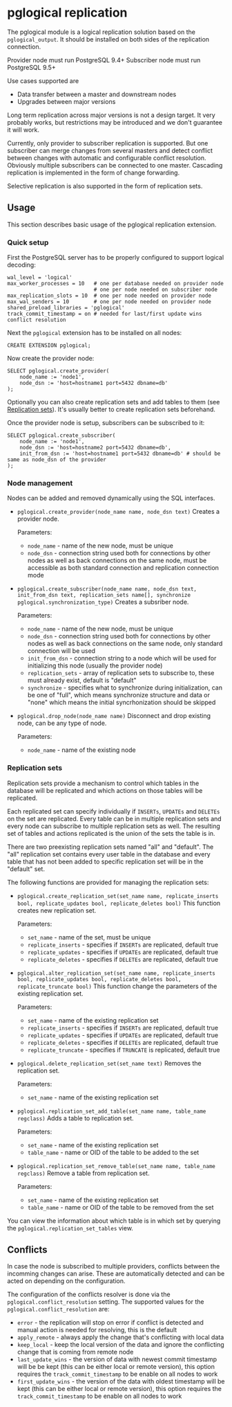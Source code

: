 # pglogical replication

The pglogical module is a logical replication solution based on the
`pglogical_output`. It should be installed on both sides of the replication
connection.

Provider node must run PostgreSQL 9.4+
Subscriber node must run PostgreSQL 9.5+

Use cases supported are
* Data transfer between a master and downstream nodes
* Upgrades between major versions

Long term replication across major versions is not a design target. It very probably works, but restrictions may be introduced and we don't guarantee it will work.

Currently, only provider to subscriber replication is supported. But one subscriber can
merge changes from several masters and detect conflict between changes with
automatic and configurable conflict resolution. Obviously multiple subscribers can
be connected to one master. Cascading replication is implemented in the form of
change forwarding.

Selective replication is also supported in the form of replication sets.

## Usage

This section describes basic usage of the pglogical replication extension.

### Quick setup

First the PostgreSQL server has to be properly configured to support logical
decoding:

    wal_level = 'logical'
    max_worker_processes = 10	# one per database needed on provider node
								# one per node needed on subscriber node
    max_replication_slots = 10	# one per node needed on provider node
    max_wal_senders = 10		# one per node needed on provider node
    shared_preload_libraries = 'pglogical'
    track_commit_timestamp = on	# needed for last/first update wins conflict resolution

Next the `pglogical` extension has to be installed on all nodes:

    CREATE EXTENSION pglogical;

Now create the provider node:

    SELECT pglogical.create_provider(
        node_name := 'node1',
        node_dsn := 'host=hostname1 port=5432 dbname=db'
    );

Optionally you can also create replication sets and add tables to them (see
[Replication sets](#replication-sets)). It's usually better to create replication sets beforehand.

Once the provider node is setup, subscribers can be subscribed to it:

	SELECT pglogical.create_subscriber(
		node_name := 'node1',
        node_dsn := 'host=hostname2 port=5432 dbname=db',
        init_from_dsn := 'host=hostname1 port=5432 dbname=db' # should be same as node_dsn of the provider
	);

### Node management

Nodes can be added and removed dynamically using the SQL interfaces.

- `pglogical.create_provider(node_name name, node_dsn text)`
  Creates a provider node.

  Parameters:
  - `node_name` - name of the new node, must be unique
  - `node_dsn` - connection string used both for connections by other nodes as
    well as back connections on the same node, must be accessible as both
    standard connection and replication connection mode

- `pglogical.create_subscriber(node_name name, node_dsn text, init_from_dsn
  text, replication_sets name[], synchronize pglogical.synchronization_type)`
  Creates a subsriber node.

  Parameters:
  - `node_name` - name of the new node, must be unique
  - `node_dsn` - connection string used both for connections by other nodes as
    well as back connections on the same node, only standard connection will be
    used
  - `init_from_dsn` - connection string to a node which will be used for
    initializing this node (usually the provider node)
  - `replication_sets` - array of replication sets to subscribe to, these must
    already exist, default is "default"
  - `synchronize` - specifies what to synchronize during initialization, can be
    one of "full", which means synchronize structure and data or "none" which
    means the initial syncrhonization should be skipped

- `pglogical.drop_node(node_name name)`
  Disconnect and drop existing node, can be any type of node.

  Parameters:
  - `node_name` - name of the existing node

### Replication sets

Replication sets provide a mechanism to control which tables in the database
will be replicated and which actions on those tables will be replicated.

Each replicated set can specify individually if `INSERTs`, `UPDATEs` and
`DELETEs` on the set are replicated. Every table can be in multiple replication
sets and every node can subscribe to multiple replication sets as well. The
resulting set of tables and actions replicated is the union of the sets the
table is in.

There are two preexisting replication sets named "all" and "default". The "all"
replication set contains every user table in the database and every table that
has not been added to specific replication set will be in the "default" set.

The following functions are provided for managing the replication sets:

- `pglogical.create_replication_set(set_name name, replicate_inserts bool, replicate_updates bool, replicate_deletes bool)`
  This function creates new replication set.

  Parameters:
  - `set_name` - name of the set, must be unique
  - `replicate_inserts` - specifies if `INSERTs` are replicated, default true
  - `replicate_updates` - specifies if `UPDATEs` are replicated, default true
  - `replicate_deletes` - specifies if `DELETEs` are replicated, default true

- `pglogical.alter_replication_set(set_name name, replicate_inserts bool, replicate_updates bool, replicate_deletes bool, replicate_truncate bool)`
  This function change the parameters of the existing replication set.

  Parameters:
  - `set_name` - name of the existing replication set
  - `replicate_inserts` - specifies if `INSERTs` are replicated, default true
  - `replicate_updates` - specifies if `UPDATEs` are replicated, default true
  - `replicate_deletes` - specifies if `DELETEs` are replicated, default true
  - `replicate_truncate` - specifies if `TRUNCATE` is replicated, default true

- `pglogical.delete_replication_set(set_name text)`
  Removes the replication set.

  Parameters:
  - `set_name` - name of the existing replication set

- `pglogical.replication_set_add_table(set_name name, table_name regclass)`
  Adds a table to replication set.

  Parameters:
  - `set_name` - name of the existing replication set
  - `table_name` - name or OID of the table to be added to the set

- `pglogical.replication_set_remove_table(set_name name, table_name regclass)`
  Remove a table from replication set.

  Parameters:
  - `set_name` - name of the existing replication set
  - `table_name` - name or OID of the table to be removed from the set

You can view the information about which table is in which set by querying the
`pglogical.replication_set_tables` view.

## Conflicts

In case the node is subscribed to multiple providers, conflicts between the
incomming changes can arise. These are automatically detected and can be acted
on depending on the configuration.

The configuration of the conflicts resolver is done via the
`pglogical.conflict_resolution` setting. The supported values for the
`pglogical.conflict_resolution` are:

- `error` - the replication will stop on error if conflict is detected and
  manual action is needed for resolving, this is the default
- `apply_remote` - always apply the change that's conflicting with local data
- `keep_local` - keep the local version of the data and ignore the conflicting
  change that is coming from remote node
- `last_update_wins` - the version of data with newest commit timestamp will be
  be kept (this can be either local or remote version), this option requires
  the `track_commit_timestamp` to be enable on all nodes to work
- `first_update_wins` - the version of the data with oldest timestamp will be
  kept (this can be either local or remote version), this option requires the
  `track_commit_timestamp` to be enable on all nodes to work
